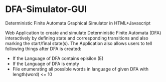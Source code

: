 # DFA-Simulator-GUI
Deterministic Finite Automata Graphical Simulator in HTML+Javascript

Web Application to create and simulate Deterministic Finite Automata (DFA) interactively by defining state and corresponding transitions and also marking the start/final state(s).
The Application also allows users to tell following things after DFA is created:

- If the Language of DFA contains episilon (E)
- If the Language of DFA is empty
- File enumerating all possible words in language of given DFA with length(word) <= 10
